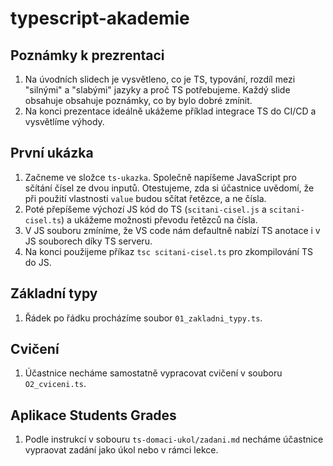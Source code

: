 # typescript-akademie

## Poznámky k prezrentaci
1. Na úvodních slidech je vysvětleno, co je TS, typování, rozdíl mezi "silnými" a "slabými" jazyky a proč TS potřebujeme. Každý slide obsahuje obsahuje poznámky, co by bylo dobré zmínit.
2. Na konci prezentace ideálně ukážeme příklad integrace TS do CI/CD a vysvětlíme výhody.  

## První ukázka
1. Začneme ve složce `ts-ukazka`. Společně napíšeme JavaScript pro sčítání čísel ze dvou inputů. Otestujeme, zda si účastnice uvědomí, že při použití vlastnosti `value` budou sčítat řetězce, a ne čísla.
2. Poté přepíšeme výchozí JS kód do TS (`scitani-cisel.js` a `scitani-cisel.ts`) a ukážeme možnosti převodu řetězců na čísla.
3. V JS souboru zmíníme, že VS code nám defaultně nabízí TS anotace i v JS souborech díky TS serveru.
4. Na konci použijeme příkaz `tsc scitani-cisel.ts` pro zkompilování TS do JS.

## Základní typy
1. Řádek po řádku procházíme soubor `01_zakladni_typy.ts`.

## Cvičení
1. Účastnice necháme samostatně vypracovat cvičení v souboru `O2_cviceni.ts`.

## Aplikace Students Grades
1. Podle instrukcí v sobouru `ts-domaci-ukol/zadani.md` necháme účastnice vypraovat zadání jako úkol nebo v rámci lekce.